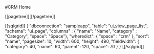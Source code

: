 #CRM Home

[[pagetree]][[/pagetree]]

[[sqlgrid]]
    {
        "dbconnection": "sampleapp",
        "table": "ui_view_page_list",
        "schema": "ui_page",
        "columns" : {
            "name": "Name",
            "category" : "Category",
            "space": "Space"},
        "wheredict": {
            "space" : "crm"
        },
        "sort": "name",
        "pagesize": 10,
        "width": 600,
        "height": 490,
        "fieldwidth": {
            "category": 40,
            "name": 60,
            "parent": 120,
            "space": 70
        }
    }
[[/sqlgrid]]



